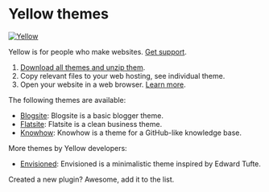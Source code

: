 Yellow themes
=============
[![Yellow](https://raw.githubusercontent.com/datenstrom/yellow-developers/master/media/images/yellow-photo.jpg)](http://datenstrom.se/yellow)

Yellow is for people who make websites. [Get support](http://developers.datenstrom.se/help/support).

1. [Download all themes and unzip them](https://github.com/datenstrom/yellow-themes/archive/master.zip).  
2. Copy relevant files to your web hosting, see individual theme.  
3. Open your website in a web browser. [Learn more](http://developers.datenstrom.se/help/).

The following themes are available:

* [Blogsite](https://github.com/datenstrom/yellow-themes/tree/master/blogsite): 
  Blogsite is a basic blogger theme.
* [Flatsite](https://github.com/datenstrom/yellow-themes/tree/master/flatsite): 
  Flatsite is a clean business theme.
* [Knowhow](https://github.com/datenstrom/yellow-themes/tree/master/knowhow): 
  Knowhow is a theme for a GitHub-like knowledge base.

More themes by Yellow developers:

* [Envisioned](https://github.com/nogginfuel/yellow-theme-envisioned):
  Envisioned is a minimalistic theme inspired by Edward Tufte.

Created a new plugin? Awesome, add it to the list.